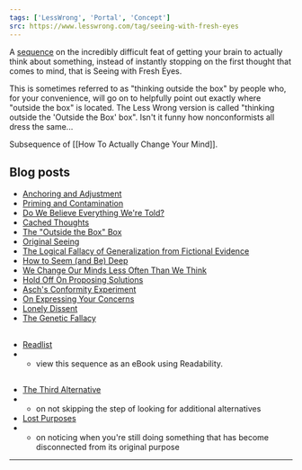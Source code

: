 ```yaml
---
tags: ['LessWrong', 'Portal', 'Concept']
src: https://www.lesswrong.com/tag/seeing-with-fresh-eyes
---
```


A [sequence](https://wiki.lesswrong.com/wiki/sequence) on the incredibly difficult feat of getting your brain to actually think about something, instead of instantly stopping on the first thought that comes to mind, that is Seeing with Fresh Eyes.

This is sometimes referred to as "thinking outside the box" by people who, for your convenience, will go on to helpfully point out exactly where "outside the box" is located. The Less Wrong version is called "thinking outside the 'Outside the Box' box". Isn't it funny how nonconformists all dress the same...

Subsequence of [[How To Actually Change Your Mind]].

## Blog posts
- [Anchoring and Adjustment](http://lesswrong.com/lw/j7/anchoring_and_adjustment/)
- [Priming and Contamination](http://lesswrong.com/lw/k3/priming_and_contamination/)
- [Do We Believe Everything We're Told?](http://lesswrong.com/lw/k4/do_we_believe_everything_were_told/)
- [Cached Thoughts](http://lesswrong.com/lw/k5/cached_thoughts/)
- [The "Outside the Box" Box](http://lesswrong.com/lw/k6/the_outside_the_box_box/)
- [Original Seeing](http://lesswrong.com/lw/k7/original_seeing/)
- [The Logical Fallacy of Generalization from Fictional Evidence](http://lesswrong.com/lw/k9/the_logical_fallacy_of_generalization_from/)
- [How to Seem (and Be) Deep](http://lesswrong.com/lw/k8/how_to_seem_and_be_deep/)
- [We Change Our Minds Less Often Than We Think](http://lesswrong.com/lw/jx/we_change_our_minds_less_often_than_we_think/)
- [Hold Off On Proposing Solutions](http://lesswrong.com/lw/ka/hold_off_on_proposing_solutions/)
- [Asch's Conformity Experiment](http://lesswrong.com/lw/m9/aschs_conformity_experiment/)
- [On Expressing Your Concerns](http://lesswrong.com/lw/ma/on_expressing_your_concerns/)
- [Lonely Dissent](http://lesswrong.com/lw/mb/lonely_dissent/)
- [The Genetic Fallacy](http://lesswrong.com/lw/s3/the_genetic_fallacy/)

## 
- [Readlist](http://readlists.com/c3613304/)
-  - view this sequence as an eBook using Readability.

## 
- [The Third Alternative](http://lesswrong.com/lw/hu/the_third_alternative/)
-  - on not skipping the step of looking for additional alternatives
- [Lost Purposes](http://lesswrong.com/lw/le/lost_purposes/)
-  - on noticing when you're still doing something that has become disconnected from its original purpose



---

